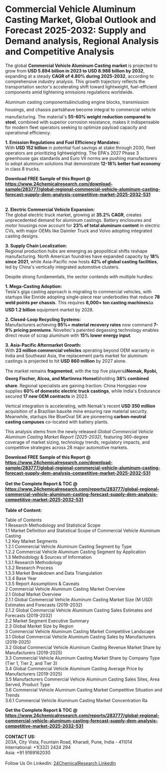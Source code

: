 <h1>Commercial Vehicle Aluminum Casting Market, Global Outlook and Forecast 2025-2032: Supply and Demand analysis, Regional Analysis and Competitive Analysis</h1><p>The global <strong>Commercial Vehicle Aluminum Casting market</strong> is projected to grow from <strong>USD 5.894 billion in 2023 to USD 8.988 billion by 2032</strong>, expanding at a steady <strong>CAGR of 4.80% during 2025-2032</strong>, according to comprehensive industry analysis. This growth trajectory reflects the transportation sector's accelerating shift toward lightweight, fuel-efficient components amid tightening emissions regulations worldwide.</p><p>Aluminum casting componentsâincluding engine blocks, transmission housings, and chassis partsâhave become integral to commercial vehicle manufacturing. The material's <strong>55-60% weight reduction compared to steel</strong>, combined with superior corrosion resistance, makes it indispensable for modern fleet operators seeking to optimize payload capacity and operational efficiency.</p><p><strong>1. Emission Regulations and Fuel Efficiency Mandates:</strong><br>
With <strong>USD 152 billion</strong> in potential fuel savings at stake through 2030, fleet operators are prioritizing lightweighting. The EPA's 2027 Phase 3 greenhouse gas standards and Euro VII norms are pushing manufacturers to adopt aluminum solutions that demonstrate <strong>12-18% better fuel economy</strong> in class 8 trucks.</p><div><b>Download FREE Sample of this Report @ 
            <a href="https://www.24chemicalresearch.com/download-sample/283777/global-regional-commercial-vehicle-aluminum-casting-forecast-supply-dem-analysis-competitive-market-2025-2032-531">
            https://www.24chemicalresearch.com/download-sample/283777/global-regional-commercial-vehicle-aluminum-casting-forecast-supply-dem-analysis-competitive-market-2025-2032-531</a></b></div><br><p><strong>2. Electric Commercial Vehicle Expansion:</strong><br>
The global electric truck market, growing at <strong>35.2% CAGR</strong>, creates unprecedented demand for aluminum castings. Battery enclosures and motor housings now account for <strong>23% of total aluminum content</strong> in electric CVs, with major OEMs like Daimler Truck and Volvo adopting integrated casting designs.</p><p><strong>3. Supply Chain Localization:</strong><br>
Regional production hubs are emerging as geopolitical shifts reshape manufacturing. North American foundries have expanded capacity by <strong>18% since 2021</strong>, while Asia-Pacific now hosts <strong>42% of global casting facilities</strong>, led by China's vertically integrated automotive clusters.</p><p>Despite strong fundamentals, the sector contends with multiple hurdles:</p><p><strong>1. Mega-Casting Adoption:</strong><br>
Tesla's giga casting approach is migrating to commercial vehicles, with startups like Einride adopting single-piece rear underbodies that reduce <strong>78 weld points per chassis</strong>. This requires <strong>8,000+ ton casting machines</strong>âa <strong>USD 1.2 billion</strong> equipment market by 2028.</p><p><strong>2. Closed-Loop Recycling Systems:</strong><br>
Manufacturers achieving <strong>95%+ material recovery rates</strong> now command <strong>7-9% pricing premiums</strong>. Noveltec's patented degassing technology enables direct reuse of scrap aluminum with <strong>15% lower energy input</strong>.</p><p><strong>3. Asia-Pacific Aftermarket Growth:</strong><br>
With <strong>23 million commercial vehicles</strong> operating beyond OEM warranty in India and Southeast Asia, the replacement parts market for aluminum castings is projected to hit <strong>USD 860 million</strong> by 2027 alone.</p><p>The market remains <strong>fragmented</strong>, with the top five playersâ<strong>Nemak, Ryobi, Georg Fischer, Alcoa, and Martinrea Honsel</strong>âholding <strong>38% combined share</strong>. Regional specialists are gaining traction: China Hongqiao now supplies <strong>60% of domestic electric truck castings</strong>, while India's Endurance secured <strong>17 new OEM contracts</strong> in 2023.</p><p>Vertical integration is accelerating, with Nemak's recent <strong>USD 350 million</strong> acquisition of a Brazilian bauxite mine ensuring raw material security. Meanwhile, startups like BlueOval SK are pioneering <strong>carbon-neutral casting campuses</strong> co-located with battery plants.</p><p>This analysis stems from the newly released <em>Global Commercial Vehicle Aluminum Casting Market Report (2025-2032)</em>, featuring 360-degree coverage of market sizing, technology trends, regulatory impacts, and competitive strategies across 28 major automotive markets.</p><div><b>Download FREE Sample of this Report @ 
            <a href="https://www.24chemicalresearch.com/download-sample/283777/global-regional-commercial-vehicle-aluminum-casting-forecast-supply-dem-analysis-competitive-market-2025-2032-531">
            https://www.24chemicalresearch.com/download-sample/283777/global-regional-commercial-vehicle-aluminum-casting-forecast-supply-dem-analysis-competitive-market-2025-2032-531</a></b></div><br><div><b>Get the Complete Report & TOC @ 
            <a href="https://www.24chemicalresearch.com/reports/283777/global-regional-commercial-vehicle-aluminum-casting-forecast-supply-dem-analysis-competitive-market-2025-2032-531">
            https://www.24chemicalresearch.com/reports/283777/global-regional-commercial-vehicle-aluminum-casting-forecast-supply-dem-analysis-competitive-market-2025-2032-531</a></b></div><br>
            <b>Table of Content:</b><p>Table of Contents<br />
1 Research Methodology and Statistical Scope<br />
1.1 Market Definition and Statistical Scope of Commercial Vehicle Aluminum Casting<br />
1.2 Key Market Segments<br />
1.2.1 Commercial Vehicle Aluminum Casting Segment by Type<br />
1.2.2 Commercial Vehicle Aluminum Casting Segment by Application<br />
1.3 Methodology & Sources of Information<br />
1.3.1 Research Methodology<br />
1.3.2 Research Process<br />
1.3.3 Market Breakdown and Data Triangulation<br />
1.3.4 Base Year<br />
1.3.5 Report Assumptions & Caveats<br />
2 Commercial Vehicle Aluminum Casting Market Overview<br />
2.1 Global Market Overview<br />
2.1.1 Global Commercial Vehicle Aluminum Casting Market Size (M USD) Estimates and Forecasts (2019-2032)<br />
2.1.2 Global Commercial Vehicle Aluminum Casting Sales Estimates and Forecasts (2019-2032)<br />
2.2 Market Segment Executive Summary<br />
2.3 Global Market Size by Region<br />
3 Commercial Vehicle Aluminum Casting Market Competitive Landscape<br />
3.1 Global Commercial Vehicle Aluminum Casting Sales by Manufacturers (2019-2025)<br />
3.2 Global Commercial Vehicle Aluminum Casting Revenue Market Share by Manufacturers (2019-2025)<br />
3.3 Commercial Vehicle Aluminum Casting Market Share by Company Type (Tier 1, Tier 2, and Tier 3)<br />
3.4 Global Commercial Vehicle Aluminum Casting Average Price by Manufacturers (2019-2025)<br />
3.5 Manufacturers Commercial Vehicle Aluminum Casting Sales Sites, Area Served, Product Type<br />
3.6 Commercial Vehicle Aluminum Casting Market Competitive Situation and Trends<br />
3.6.1 Commercial Vehicle Aluminum Casting Market Concentration Ra</p><div><b>Get the Complete Report & TOC @ 
            <a href="https://www.24chemicalresearch.com/reports/283777/global-regional-commercial-vehicle-aluminum-casting-forecast-supply-dem-analysis-competitive-market-2025-2032-531">
            https://www.24chemicalresearch.com/reports/283777/global-regional-commercial-vehicle-aluminum-casting-forecast-supply-dem-analysis-competitive-market-2025-2032-531</a></b></div><br><b>CONTACT US:</b><br>
            203A, City Vista, Fountain Road, Kharadi, Pune, India - 411014<br>
            International: +1(332) 2424 294<br>
            Asia: +91 9169162030 <br><br>
            Follow Us On LinkedIn: <a href="https://www.linkedin.com/company/24chemicalresearch/">24ChemicalResearch LinkedIn</a>